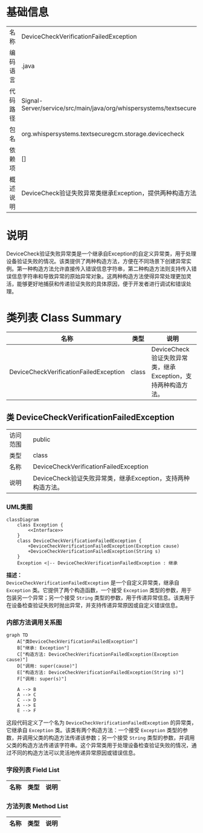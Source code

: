 # 基础信息

|      |      |
|------|------|
| 名称 | DeviceCheckVerificationFailedException |
| 编码语言 | .java |
| 代码路径 | Signal-Server/service/src/main/java/org/whispersystems/textsecuregcm/storage/devicecheck/DeviceCheckVerificationFailedException.java |
| 包名 | org.whispersystems.textsecuregcm.storage.devicecheck |
| 依赖项 | [] |
| 概述说明 | DeviceCheck验证失败异常类继承Exception，提供两种构造方法。 |

# 说明

DeviceCheck验证失败异常类是一个继承自Exception的自定义异常类，用于处理设备验证失败的情况。该类提供了两种构造方法，方便在不同场景下创建异常实例。第一种构造方法允许直接传入错误信息字符串，第二种构造方法则支持传入错误信息字符串和导致异常的原始异常对象。这两种构造方法使得异常处理更加灵活，能够更好地捕获和传递验证失败的具体原因，便于开发者进行调试和错误处理。

# 类列表 Class Summary

| 名称   | 类型  | 说明 |
|-------|------|-------------|
| DeviceCheckVerificationFailedException | class | DeviceCheck验证失败异常类，继承Exception，支持两种构造方法。 |



## 类 DeviceCheckVerificationFailedException

|      |      |
|------|------|
| 访问范围 | public |
| 类型 | class |
| 名称 | DeviceCheckVerificationFailedException |
| 说明 | DeviceCheck验证失败异常类，继承Exception，支持两种构造方法。 |


### UML类图

```mermaid
classDiagram
    class Exception {
        <<Interface>>
    }
    class DeviceCheckVerificationFailedException {
        +DeviceCheckVerificationFailedException(Exception cause)
        +DeviceCheckVerificationFailedException(String s)
    }
    Exception <|-- DeviceCheckVerificationFailedException : 继承
```

**描述：**  
`DeviceCheckVerificationFailedException` 是一个自定义异常类，继承自 `Exception` 类。它提供了两个构造函数，一个接受 `Exception` 类型的参数，用于包装另一个异常；另一个接受 `String` 类型的参数，用于传递异常信息。该类用于在设备检查验证失败时抛出异常，并支持传递异常原因或自定义错误信息。


### 内部方法调用关系图

```mermaid
graph TD
    A["类DeviceCheckVerificationFailedException"]
    B["继承: Exception"]
    C["构造方法: DeviceCheckVerificationFailedException(Exception cause)"]
    D["调用: super(cause)"]
    E["构造方法: DeviceCheckVerificationFailedException(String s)"]
    F["调用: super(s)"]

    A --> B
    A --> C
    C --> D
    A --> E
    E --> F
```

这段代码定义了一个名为 `DeviceCheckVerificationFailedException` 的异常类，它继承自 `Exception` 类。该类有两个构造方法：一个接受 `Exception` 类型的参数，并调用父类的构造方法传递该参数；另一个接受 `String` 类型的参数，并调用父类的构造方法传递该字符串。这个异常类用于处理设备检查验证失败的情况，通过不同的构造方法可以灵活地传递异常原因或错误信息。

### 字段列表 Field List

| 名称  | 类型  | 说明 |
|-------|-------|------|

### 方法列表 Method List

| 名称  | 类型  | 说明 |
|-------|-------|------|





